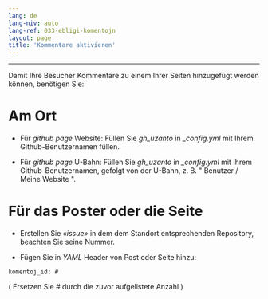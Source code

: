 ```yaml
---
lang: de
lang-niv: auto
lang-ref: 033-ebligi-komentojn
layout: page
title: 'Kommentare aktivieren'
---
```


---

Damit Ihre Besucher Kommentare zu einem Ihrer Seiten hinzugefügt werden können, benötigen Sie: 

# Am Ort
 * Für   _github page_   Website: Füllen Sie   _gh\_uzanto_   in   _\_config.yml_   mit Ihrem Github-Benutzernamen füllen.  


 * Für   _github page_  U-Bahn: Füllen Sie   _gh\_uzanto_   in   _\_config.yml_   mit Ihrem Github-Benutzernamen, gefolgt von der U-Bahn, z. B.  " Benutzer / Meine Website ".  



# Für das Poster oder die Seite
 * Erstellen Sie  _«issue»_  in dem dem Standort entsprechenden Repository, beachten Sie seine Nummer. 



 * Fügen Sie in  _YAML_  Header von Post oder Seite hinzu:   



```
komentoj_id: #
```
( Ersetzen Sie  _#_  durch die zuvor aufgelistete Anzahl ) 

